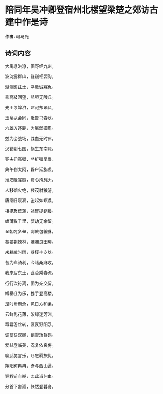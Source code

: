 # 陪同年吴冲卿登宿州北楼望梁楚之郊访古建中作是诗

**作者**: 司马光

## 诗词内容

大禹息洪潦，画野经九州。

波沈露群山，嶷嶷相婴钩。

漩洄澹兹土，平敞诚寡仇。

乘高极回望，坦坦无陵丘。

先王崇皡济，建祀邦诸侯。

玉帛从会同，赴告书春秋。

六雄方逐鹿，为嬴弱姬周。

兹为会战场，蹀血无时休。

汉错削七国，祸生东南陬。

亚夫闭高壁，坐折彊吴谋。

典午倒太阿，辟户延旃裘。

淮泗漫腥膻，房心掩旄头。

人移烟火绝，榛茂豺狼游。

唐纲日寖衰，盗起如螟蟊。

相携聚萑蒲，袒臂提鉏耰。

蟠薄数千里，焚劫无余留。

圣朝定多垒，剑戟包貔貅。

蓁蓁荆棘林，膴膴良田畴。

耒耜趣时雨，黍稷丰岁秋。

昔为车骑利，今睹桑麻收。

我来宦东土，莨菪乘春流。

行行次符离，固为亲交留。

樽罍且为乐，携手登高楼。

是时新雨余，风日方和柔。

云鲜乱花薄，波绿迷芳洲。

羃羃游丝转，衮衮野阳浮。

调篁语双鹂，翻雪矫群鸥。

爱兹登临美，况复依良俦。

聊适笑言乐，尽忘羁旅忧。

翔阳何冉冉，渐与西山遒。

驿程前有期，恋此当何由。

分首下岧嶤，怅然登暮舟。

